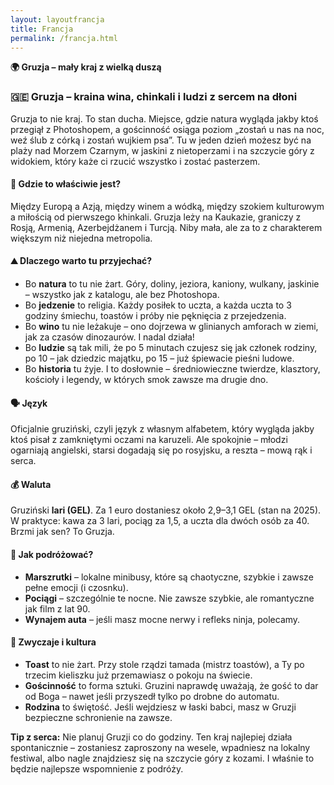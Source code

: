 ```yaml
---
layout: layoutfrancja
title: Francja
permalink: /francja.html
---
```


<section>
 
  <summary><strong>🌍 Gruzja – mały kraj z wielką duszą</strong></summary>

  <h3>🇬🇪 Gruzja – kraina wina, chinkali i ludzi z sercem na dłoni</h3>

  <p>
    Gruzja to nie kraj. To stan ducha. Miejsce, gdzie natura wygląda jakby ktoś przegiął z Photoshopem, a gościnność osiąga poziom „zostań u nas na noc, weź ślub z córką i zostań wujkiem psa”. Tu w jeden dzień możesz być na plaży nad Morzem Czarnym, w jaskini z nietoperzami i na szczycie góry z widokiem, który każe ci rzucić wszystko i zostać pasterzem.
  </p>

  <h4>📍 Gdzie to właściwie jest?</h4>
  <p>
    Między Europą a Azją, między winem a wódką, między szokiem kulturowym a miłością od pierwszego khinkali. Gruzja leży na Kaukazie, graniczy z Rosją, Armenią, Azerbejdżanem i Turcją. Niby mała, ale za to z charakterem większym niż niejedna metropolia.
  </p>

  <h4>⛰️ Dlaczego warto tu przyjechać?</h4>
  <ul>
    <li>Bo <strong>natura</strong> to tu nie żart. Góry, doliny, jeziora, kaniony, wulkany, jaskinie – wszystko jak z katalogu, ale bez Photoshopa.</li>
    <li>Bo <strong>jedzenie</strong> to religia. Każdy posiłek to uczta, a każda uczta to 3 godziny śmiechu, toastów i próby nie pęknięcia z przejedzenia.</li>
    <li>Bo <strong>wino</strong> tu nie leżakuje – ono dojrzewa w glinianych amforach w ziemi, jak za czasów dinozaurów. I nadal działa!</li>
    <li>Bo <strong>ludzie</strong> są tak mili, że po 5 minutach czujesz się jak członek rodziny, po 10 – jak dziedzic majątku, po 15 – już śpiewacie pieśni ludowe.</li>
    <li>Bo <strong>historia</strong> tu żyje. I to dosłownie – średniowieczne twierdze, klasztory, kościoły i legendy, w których smok zawsze ma drugie dno.</li>
  </ul>

  <h4>🗣️ Język</h4>
  <p>
    Oficjalnie gruziński, czyli język z własnym alfabetem, który wygląda jakby ktoś pisał z zamkniętymi oczami na karuzeli. Ale spokojnie – młodzi ogarniają angielski, starsi dogadają się po rosyjsku, a reszta – mową rąk i serca.
  </p>

  <h4>💰 Waluta</h4>
  <p>
    Gruziński <strong>lari (GEL)</strong>. Za 1 euro dostaniesz około 2,9–3,1 GEL (stan na 2025). W praktyce: kawa za 3 lari, pociąg za 1,5, a uczta dla dwóch osób za 40. Brzmi jak sen? To Gruzja.
  </p>

  <h4>🚗 Jak podróżować?</h4>
  <ul>
    <li><strong>Marszrutki</strong> – lokalne minibusy, które są chaotyczne, szybkie i zawsze pełne emocji (i czosnku).</li>
    <li><strong>Pociągi</strong> – szczególnie te nocne. Nie zawsze szybkie, ale romantyczne jak film z lat 90.</li>
    <li><strong>Wynajem auta</strong> – jeśli masz mocne nerwy i refleks ninja, polecamy.</li>
  </ul>

  <h4>🎉 Zwyczaje i kultura</h4>
  <ul>
    <li><strong>Toast</strong> to nie żart. Przy stole rządzi tamada (mistrz toastów), a Ty po trzecim kieliszku już przemawiasz o pokoju na świecie.</li>
    <li><strong>Gościnność</strong> to forma sztuki. Gruzini naprawdę uważają, że gość to dar od Boga – nawet jeśli przyszedł tylko po drobne do automatu.</li>
    <li><strong>Rodzina</strong> to świętość. Jeśli wejdziesz w łaski babci, masz w Gruzji bezpieczne schronienie na zawsze.</li>
  </ul>

  <p><strong>Tip z serca:</strong> Nie planuj Gruzji co do godziny. Ten kraj najlepiej działa spontanicznie – zostaniesz zaproszony na wesele, wpadniesz na lokalny festiwal, albo nagle znajdziesz się na szczycie góry z kozami. I właśnie to będzie najlepsze wspomnienie z podróży.</p>

</section>
